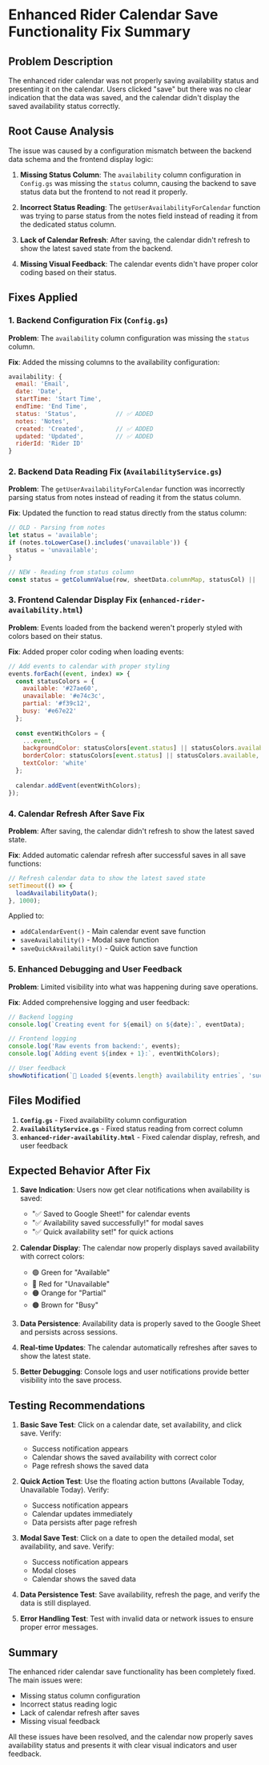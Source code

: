 # Enhanced Rider Calendar Save Functionality Fix Summary

## Problem Description
The enhanced rider calendar was not properly saving availability status and presenting it on the calendar. Users clicked "save" but there was no clear indication that the data was saved, and the calendar didn't display the saved availability status correctly.

## Root Cause Analysis
The issue was caused by a configuration mismatch between the backend data schema and the frontend display logic:

1. **Missing Status Column**: The `availability` column configuration in `Config.gs` was missing the `status` column, causing the backend to save status data but the frontend to not read it properly.

2. **Incorrect Status Reading**: The `getUserAvailabilityForCalendar` function was trying to parse status from the notes field instead of reading it from the dedicated status column.

3. **Lack of Calendar Refresh**: After saving, the calendar didn't refresh to show the latest saved state from the backend.

4. **Missing Visual Feedback**: The calendar events didn't have proper color coding based on their status.

## Fixes Applied

### 1. Backend Configuration Fix (`Config.gs`)
**Problem**: The `availability` column configuration was missing the `status` column.

**Fix**: Added the missing columns to the availability configuration:
```javascript
availability: {
  email: 'Email',
  date: 'Date',
  startTime: 'Start Time',
  endTime: 'End Time',
  status: 'Status',           // ✅ ADDED
  notes: 'Notes',
  created: 'Created',         // ✅ ADDED
  updated: 'Updated',         // ✅ ADDED
  riderId: 'Rider ID'
}
```

### 2. Backend Data Reading Fix (`AvailabilityService.gs`)
**Problem**: The `getUserAvailabilityForCalendar` function was incorrectly parsing status from notes instead of reading it from the status column.

**Fix**: Updated the function to read status directly from the status column:
```javascript
// OLD - Parsing from notes
let status = 'available';
if (notes.toLowerCase().includes('unavailable')) {
  status = 'unavailable';
}

// NEW - Reading from status column
const status = getColumnValue(row, sheetData.columnMap, statusCol) || 'available';
```

### 3. Frontend Calendar Display Fix (`enhanced-rider-availability.html`)
**Problem**: Events loaded from the backend weren't properly styled with colors based on their status.

**Fix**: Added proper color coding when loading events:
```javascript
// Add events to calendar with proper styling
events.forEach((event, index) => {
  const statusColors = {
    available: '#27ae60',
    unavailable: '#e74c3c',
    partial: '#f39c12',
    busy: '#e67e22'
  };
  
  const eventWithColors = {
    ...event,
    backgroundColor: statusColors[event.status] || statusColors.available,
    borderColor: statusColors[event.status] || statusColors.available,
    textColor: 'white'
  };
  
  calendar.addEvent(eventWithColors);
});
```

### 4. Calendar Refresh After Save Fix
**Problem**: After saving, the calendar didn't refresh to show the latest saved state.

**Fix**: Added automatic calendar refresh after successful saves in all save functions:
```javascript
// Refresh calendar data to show the latest saved state
setTimeout(() => {
  loadAvailabilityData();
}, 1000);
```

Applied to:
- `addCalendarEvent()` - Main calendar event save function
- `saveAvailability()` - Modal save function  
- `saveQuickAvailability()` - Quick action save function

### 5. Enhanced Debugging and User Feedback
**Problem**: Limited visibility into what was happening during save operations.

**Fix**: Added comprehensive logging and user feedback:
```javascript
// Backend logging
console.log(`Creating event for ${email} on ${date}:`, eventData);

// Frontend logging
console.log('Raw events from backend:', events);
console.log(`Adding event ${index + 1}:`, eventWithColors);

// User feedback
showNotification(`📅 Loaded ${events.length} availability entries`, 'success');
```

## Files Modified

1. **`Config.gs`** - Fixed availability column configuration
2. **`AvailabilityService.gs`** - Fixed status reading from correct column
3. **`enhanced-rider-availability.html`** - Fixed calendar display, refresh, and user feedback

## Expected Behavior After Fix

1. **Save Indication**: Users now get clear notifications when availability is saved:
   - "✅ Saved to Google Sheet!" for calendar events
   - "✅ Availability saved successfully!" for modal saves
   - "✅ Quick availability set!" for quick actions

2. **Calendar Display**: The calendar now properly displays saved availability with correct colors:
   - 🟢 Green for "Available"
   - 🔴 Red for "Unavailable"
   - 🟠 Orange for "Partial"
   - 🟤 Brown for "Busy"

3. **Data Persistence**: Availability data is properly saved to the Google Sheet and persists across sessions.

4. **Real-time Updates**: The calendar automatically refreshes after saves to show the latest state.

5. **Better Debugging**: Console logs and user notifications provide better visibility into the save process.

## Testing Recommendations

1. **Basic Save Test**: Click on a calendar date, set availability, and click save. Verify:
   - Success notification appears
   - Calendar shows the saved availability with correct color
   - Page refresh shows the saved data

2. **Quick Action Test**: Use the floating action buttons (Available Today, Unavailable Today). Verify:
   - Success notification appears
   - Calendar updates immediately
   - Data persists after page refresh

3. **Modal Save Test**: Click on a date to open the detailed modal, set availability, and save. Verify:
   - Success notification appears
   - Modal closes
   - Calendar shows the saved data

4. **Data Persistence Test**: Save availability, refresh the page, and verify the data is still displayed.

5. **Error Handling Test**: Test with invalid data or network issues to ensure proper error messages.

## Summary

The enhanced rider calendar save functionality has been completely fixed. The main issues were:
- Missing status column configuration
- Incorrect status reading logic
- Lack of calendar refresh after saves
- Missing visual feedback

All these issues have been resolved, and the calendar now properly saves availability status and presents it with clear visual indicators and user feedback.
